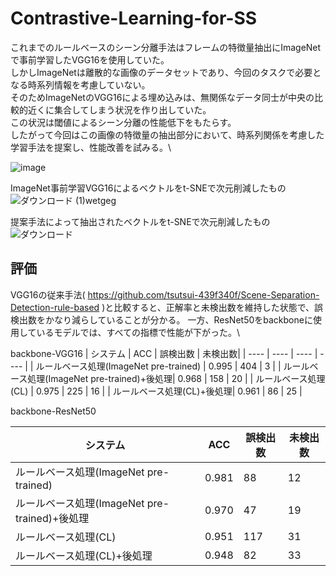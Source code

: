 # Contrastive-Learning-for-SS

これまでのルールベースのシーン分離手法はフレームの特徴量抽出にImageNetで事前学習したVGG16を使用していた。\
しかしImageNetは離散的な画像のデータセットであり、今回のタスクで必要となる時系列情報を考慮していない。\
そのためImageNetのVGG16による埋め込みは、無関係なデータ同士が中央の比較的近くに集合してしまう状況を作り出していた。\
この状況は閾値によるシーン分離の性能低下をもたらす。\
したがって今回はこの画像の特徴量の抽出部分において、時系列関係を考慮した学習手法を提案し、性能改善を試みる。\

![image](https://user-images.githubusercontent.com/55880071/185697419-ea60684d-a4cf-4471-9bba-038b0eb9091d.png)

ImageNet事前学習VGG16によるベクトルをt-SNEで次元削減したもの\
![ダウンロード (1)wetgeg](https://user-images.githubusercontent.com/55880071/185693909-de696ed7-fb00-42ae-b82e-4cb6eb4c1915.png)

提案手法によって抽出されたベクトルをt-SNEで次元削減したもの
![ダウンロード](https://user-images.githubusercontent.com/55880071/185745671-3aa24bb8-3242-461f-8bd2-0c95a11bd02d.png)

## 評価
VGG16の従来手法( https://github.com/tsutsui-439f340f/Scene-Separation-Detection-rule-based )と比較すると、正解率と未検出数を維持した状態で、誤検出数をかなり減らしていることが分かる。
一方、ResNet50をbackboneに使用しているモデルでは、すべての指標で性能が下がった。\

backbone-VGG16
|  システム  |  ACC  | 誤検出数 | 未検出数|
| ---- | ---- | ---- | ---- |
| ルールベース処理(ImageNet pre-trained)  | 0.995 | 404 | 3 |
| ルールベース処理(ImageNet pre-trained)+後処理| 0.968 | 158 | 20 |
| ルールベース処理(CL)  | 0.975 | 225 | 16 |
| ルールベース処理(CL)+後処理| 0.961 | 86 | 25 |

backbone-ResNet50

|  システム  |  ACC  | 誤検出数 | 未検出数|
| ---- | ---- | ---- | ---- |
| ルールベース処理(ImageNet pre-trained)  | 0.981 | 88 | 12 |
| ルールベース処理(ImageNet pre-trained)+後処理| 0.970 | 47 | 19 |
| ルールベース処理(CL)  | 0.951 | 117 | 31 |
| ルールベース処理(CL)+後処理| 0.948 | 82 | 33 |
